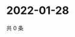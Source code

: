# 2022-01-28

共 0 条

<!-- BEGIN WEIBO -->
<!-- 最后更新时间 Fri Jan 28 2022 04:11:22 GMT+0800 (China Standard Time) -->

<!-- END WEIBO -->
